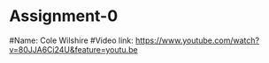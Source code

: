 # Assignment-0
#Name: Cole Wilshire
#Video link: https://www.youtube.com/watch?v=80JJA6Ci24U&feature=youtu.be